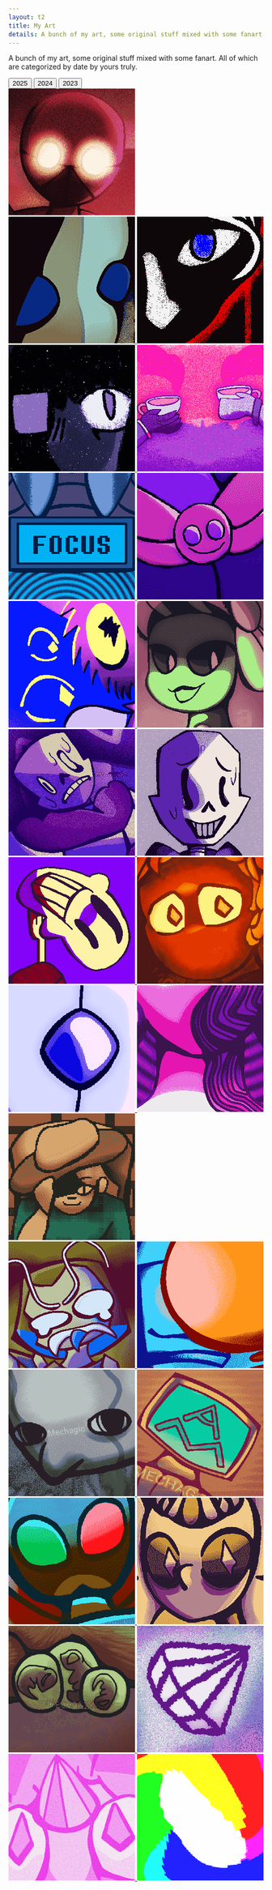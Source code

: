 ```yaml
---
layout: t2
title: My Art
details: A bunch of my art, some original stuff mixed with some fanart. All of which are categorized by date by yours truly.
---
```



A bunch of my art, some original stuff mixed with some fanart. All of which are categorized by date by yours truly.
<div class="tabcontainer">
    <div class="tab">
      <button class="tablinks" onclick="openTab(event, '2025')" id="defaultOpen">2025</button>
      <button class="tablinks" onclick="openTab(event, '2024')">2024</button>
      <button class="tablinks" onclick="openTab(event, '2023')">2023</button>
    </div>
    <div id="2025" class="tabcontent">
      <div class="gallery">
        <a class="hidden" href="/2art/jan312025.webp" data-caption="What you doin in this situation | My OC, MIZ | January 31 2025">
            <img class="thumb" src="/2art/th/jan312025.webp" alt="What you doin in this situation | My OC, MIZ |January 31 2025">
        </a>
      </div>
    </div>
    <div id="2024" class="tabcontent">
      <div class="gallery">
        <a class="hidden" href="/2art/oct292024.webp" data-caption="Tired of pacing, tired of the wind, tired of the rocks and tired of learning when there is no more to learn | My OC, Cogito | October 29 2024">
            <img class="thumb" src="/2art/th/oct292024.webp" alt="Tired of pacing, tired of the wind, tired of the rocks and tired of learning when there is no more to learn | My OC, Cogito | October 29 2024">
        </a>
        <a class="hidden" href="/2art/oct102024.webp" data-caption="Master of The Tower | afacelessdream on twitter | October 10 2024">
            <img class="thumb" src="/2art/th/oct102024.webp" alt="Master of The Tower | afacelessdream on twitter |October 10 2024">
        </a>
        <a class="hidden" href="/2art/oct092024.webp" data-caption="Roleplay lore | My OC, Evi | October 9 2024">
            <img class="thumb" src="/2art/th/oct092024.webp" alt="Roleplay lore | My OC, Evi | October 9 2024">
        </a>
        <a class="hidden" href="/2art/Jul052024.webp" data-caption="Who Knows | hell1shrelish on tumblr (left), afacelessdream on twitter (right) | July 5 2024">
            <img class="thumb" src="/2art/th/Jul052024.webp" alt="Who Knows | hell1shrelish on tumblr (left), afacelessdream on twitter (right) | July 5 2024">
        </a>
        <a class="hidden" href="/2art/jun292024.webp" data-caption="Mesmerizer | reusedfsblog36 on tumblr (left), afacelessdream on twitter (right) | June 29 2024">
            <img class="thumb" src="/2art/th/jun292024.webp" alt="Mesmerizer | reusedfsblog36 on tumblr (left), afacelessdream on twitter (right) | June 29 2024">
        </a>
        <a class="hidden" href="/2art/jun242024.webp" data-caption="Unbeknownst to everybody the mycelium grows | My OC, Pest Control | June 24 2024">
            <img class="thumb" src="/2art/th/jun242024.webp" alt="Unbeknownst to everybody the mycelium grows | My OC, Pest Control | June 24 2024">
        </a>
        <a class="hidden" href="/2art/jun182024.webp" data-caption="Everyone is staring at you. | hell1shrelish on tumblr | June 18 2024">
            <img class="thumb" src="/2art/th/jun182024.webp" alt="Everyone is staring at you. | hell1shrelish on tumblr | June 18 2024">
        </a>
        <a class="hidden" href="/2art/jun152024.webp" data-caption="Lime lady real | toyforanangel on tumblr | June 15 2024">
            <img class="thumb" src="/2art/th/jun152024.webp" alt="Lime lady real | toyforanangel on tumblr | June 15 2024">
        </a>
        <a class="hidden" href="/2art/jun042024.webp" data-caption="Pathological Facade | Coolskeleton59 | June 4 2024">
            <img class="thumb" src="/2art/th/jun042024.webp" alt="Pathological Facade | Coolskeleton59 | June 4 2024">
        </a>
        <a class="hidden" href="/2art/may262024.webp" data-caption="Love Love Nightmare | Coolskeleton59 | May 26 2024">
            <img class="thumb" src="/2art/th/may262024.webp" alt="Love Love Nightmare | Coolskeleton59 | May 26 2024">
        </a>
        <a class="hidden" href="/2art/may172024.webp" data-caption="Butcher Vanity | Coolskeleton59 | May 17 2024">
            <img class="thumb" src="/2art/th/may172024.webp" alt="Butcher Vanity | Coolskeleton59 | May 17 2024">
        </a>
        <a class="hidden" href="/2art/apr132024.webp" data-caption="Get melted idiot | Dungeon Meshi, Laios Touden | April 13 2024">
            <img class="thumb" src="/2art/th/apr132024.webp" alt="Get melted idiot | Dungeon Meshi, Laios Touden | April 13 2024">
        </a>
        <a class="hidden" href="/2art/mar292024.webp" data-caption="Help | Threads Anthropomorphized | March 29 2024">
            <img class="thumb" src="/2art/th/mar292024.webp" alt="Help | Threads Anthropomorphized | March 29 2024">
        </a>
        <a class="hidden" href="/2art/mar022024.webp" data-caption="You know that ignoring your problems will only cause them to spiral right? | Steven *AU*niverse: Ask WhitePearl and Steven | March 02 2024">
            <img class="thumb" src="/2art/th/mar022024.webp" alt="You know that ignoring your problems will only cause them to spiral right? | Steven *AU*niverse: Ask WhitePearl and Steven | March 02 2024">
        </a>
        <a class="hidden" href="/2art/jan102024.webp" data-caption="Scrapped twine game | January 10 2024">
            <img class="thumb" src="/2art/th/jan102024.webp" alt="Scrapped twine game | January 10 2024">
        </a>
      </div>
    </div>
    <div id="2023" class="tabcontent">
      <div class="gallery">
        <a class="hidden" href="/2art/dec212023.webp" data-caption="Art of my old sona | December 21 2023">
            <img class="thumb" src="/2art/th/dec212023.webp" alt="Art of my old sona | December 21 2023">
        </a>
        <a class="hidden" href="/2art/jul272023.webp" data-caption="I wanted some textures lol | Just Shapes And Beats | July 27 2023">
            <img class="thumb" src="/2art/th/jul272023.webp" alt="I wanted some textures lol | Just Shapes And Beats | July 27 2023">
        </a>
        <a class="hidden" href="/2art/jul262023.webp" data-caption="Decided to make a brillo whale OC | South Scrimshaw | July 26 2023">
            <img class="thumb" src="/2art/th/jul262023.webp" alt="Decided to make a brillo whale OC | South Scrimshaw | July 26 2023">
        </a>
        <a class="hidden" href="/2art/jul162023.webp" data-caption="Don’t get too comfortable Ted | I Have No Mouth And I Must Scream | July 16 2023">
            <img class="thumb" src="/2art/th/jul162023.webp" alt="Don’t get too comfortable Ted | I Have No Mouth And I Must Scream | July 16 2023">
        </a>
        <a class="hidden" href="/2art/jul142023.webp" data-caption="Perspective + Anatomy Test | July 14 2023">
            <img class="thumb" src="/2art/th/jul142023.webp" alt="Perspective + Anatomy Test | July 14 2023">
        </a>
        <a class="hidden" href="/2art/jul102023.webp" data-caption="Butterflies Often Symbolize Rebirth | Steven *AU*niverse: Ask WhitePearl and Steven | July 10 2023">
            <img class="thumb" src="/2art/th/jul102023.webp" alt="Butterflies Often Symbolize Rebirth | Steven *AU*niverse: Ask WhitePearl and Steven | July 10 2023">
        </a>
        <a class="hidden" href="/2art/jun272023.webp" data-caption="Ted lays eggs | I Have No Mouth And I Must Scream | June 27 2023">
            <img class="thumb" src="/2art/th/jun272023.webp" alt="Ted lays eggs | I Have No Mouth And I Must Scream | June 27 2023">
        </a>
        <a class="hidden" href="/2art/may202023.webp" data-caption="All the time you need… is RIGHT at your fingertips! Just reach within yourself… AND TAKE IT | Steven *AU*niverse: Ask WhitePearl and Steven | May 20 2023">
            <img class="thumb" src="/2art/th/may202023.webp" alt="All the time you need… is RIGHT at your fingertips! Just reach within yourself… AND TAKE IT | Steven *AU*niverse: Ask WhitePearl and Steven | May 20 2023">
        </a>
        <a class="hidden" href="/2art/may142023.webp" data-caption="Heavy is the head that wears the crown | 
Steven *AU*niverse: Ask WhitePearl and Steven
 | May 14 2023">
            <img class="thumb" src="/2art/th/may142023.webp" alt="Heavy is the head that wears the crown | 
Steven *AU*niverse: Ask WhitePearl and Steven
 | May 14 2023">
        </a>
        <a class="hidden" href="/2art/apr132023.webp" data-caption="Guess who listened to “The Caretaker” | April 13 2023">
            <img class="thumb" src="/2art/th/apr132023.webp" alt="Guess who listened to “The Caretaker” | April 13 2023">
        </a>
      </div>
    </div> 
</div>

<link rel="stylesheet" href="/1stylescripts/baguetteBox.min.css">
<script src="/1stylescripts/baguetteBox.min.js" charset="utf-8"></script>
<script type="text/javascript">
    window.addEventListener('load', function() { baguetteBox.run('.gallery');});
</script>

<script>
function openTab(evt, tabName) {
  var i, tabcontent, tablinks;
  tabcontent = document.getElementsByClassName("tabcontent");
  for (i = 0; i < tabcontent.length; i++) {
    tabcontent[i].style.display = "none";
  }
  tablinks = document.getElementsByClassName("tablinks");
  for (i = 0; i < tablinks.length; i++) {
    tablinks[i].className = tablinks[i].className.replace(" active", "");
  }
  document.getElementById(tabName).style.display = "block";
  evt.currentTarget.className += " active";
}

// Get the element with id="defaultOpen" and click on it
document.getElementById("defaultOpen").click();
</script>